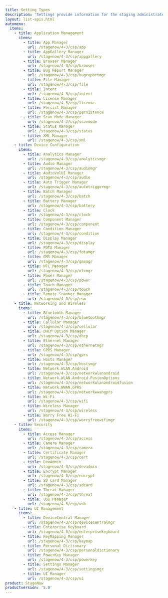 ```yaml
---
title: Setting Types
description: 'Settings provide information for the staging administrator about how to configure and manage settings for use when creating profiles. Each Setting Type lists the parameters and functions available for configuring that particular group of settings.'
layout: list-apis.html
automenu:
  items:
    - title: Application Management
      items:
        - title: App Manager
          url: /stagenow/4-3/csp/app
        - title: AppGallery Manager
          url: /stagenow/4-3/csp/appgallery
        - title: Browser Manager
          url: /stagenow/4-3/csp/browser
        - title: Bug Report Manager
          url: /stagenow/4-3/csp/bugreportmgr
        - title: File Manager
          url: /stagenow/4-3/csp/file
        - title: Intent
          url: /stagenow/4-3/csp/intent
        - title: License Manager
          url: /stagenow/4-3/csp/license
        - title: Persist Manager
          url: /stagenow/4-3/csp/persistence
        - title: Scan Mode Manager
          url: /stagenow/4-3/csp/scanmode
        - title: Status Manager
          url: /stagenow/4-3/csp/status
        - title: XML Manager
          url: /stagenow/4-3/csp/xml
    - title: Device Configuration
      items:
        - title: Analytics Manager
          url: /stagenow/4-3/csp/analyticsmgr
        - title: Audio Manager
          url: /stagenow/4-3/csp/audiomgr
        - title: AudioVolUI Manager
          url: /stagenow/4-3/csp/audio
        - title: Auto Trigger Manager
          url: /stagenow/4-3/csp/autotriggermgr
        - title: Batch Manager
          url: /stagenow/4-3/csp/batch
        - title: Battery Manager
          url: /stagenow/4-3/csp/battery
        - title: Clock
          url: /stagenow/4-3/csp/clock
        - title: Component Manager
          url: /stagenow/4-3/csp/component
        - title: Condition Manager
          url: /stagenow/4-3/csp/condition
        - title: Display Manager
          url: /stagenow/4-3/csp/display
        - title: FOTA Manager
          url: /stagenow/4-3/csp/fotamgr
        - title: GMS Manager
          url: /stagenow/4-3/csp/gmsmgr
        - title: NFC Manager
          url: /stagenow/4-3/csp/nfcmgr
        - title: Power Manager
          url: /stagenow/4-3/csp/power
        - title: Touch Manager
          url: /stagenow/4-3/csp/touch
        - title: Remote Scanner Manager
          url: /stagenow/4-3/csp/rsm
    - title: Networking and Wireless
      items:
        - title: Bluetooth Manager
          url: /stagenow/4-3/csp/bluetoothmgr
        - title: Cellular Manager
          url: /stagenow/4-3/csp/cellular
        - title: DHCP Option Manager
          url: /stagenow/4-3/csp/dhcp
        - title: Ethernet Manager
          url: /stagenow/4-3/csp/ethernetmgr
        - title: GPRS Manager
          url: /stagenow/4-3/csp/gprs
        - title: Hosts Manager
          url: /stagenow/4-3/csp/hostsmgr
        - title: Network.WLAN.Android
          url: /stagenow/4-3/csp/networkwlanandroid
        - title: Network.WLAN.Android.FusionOptions
          url: /stagenow/4-3/csp/networkwlanandroidfusion
        - title: Network.WWAN.GPRS
          url: /stagenow/4-3/csp/networkwwangprs
        - title: Wi-Fi
          url: /stagenow/4-3/csp/wifi
        - title: Wireless Manager
          url: /stagenow/4-3/csp/wireless
        - title: Worry Free Wi-Fi
          url: /stagenow/4-3/csp/worryfreewifimgr
    - title: Security
      items:
        - title: Access Manager
          url: /stagenow/4-3/csp/access
        - title: Camera Manager
          url: /stagenow/4-3/csp/camera
        - title: Certificate Manager
          url: /stagenow/4-3/csp/cert
        - title: DevAdmin
          url: /stagenow/4-3/csp/devadmin
        - title: Encrypt Manager
          url: /stagenow/4-3/csp/encrypt
        - title: SD Card Manager
          url: /stagenow/4-3/csp/sdcard
        - title: Threat Manager
          url: /stagenow/4-3/csp/threat
        - title: USB Manager
          url: /stagenow/4-3/csp/usb
    - title: UI Management
      items:
        - title: DeviceCentral Manager
          url: /stagenow/4-3/csp/devicecentralmgr
        - title: Enterprise Keyboard
          url: /stagenow/4-3/csp/enterprisekeyboard
        - title: KeyMapping Manager
          url: /stagenow/4-3/csp/keymap
        - title: Personal Dictionary
          url: /stagenow/4-3/csp/personaldictionary
        - title: PowerKey Manager
          url: /stagenow/4-3/csp/powerkey
        - title: Settings Manager
          url: /stagenow/4-3/csp/settingsmgr
        - title: UI Manager
          url: /stagenow/4-3/csp/ui
product: StageNow
productversion: '5.0'
---
```


